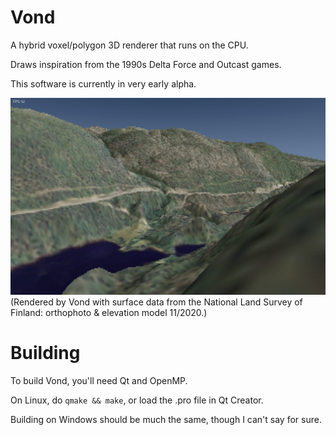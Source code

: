 # Vond
A hybrid voxel/polygon 3D renderer that runs on the CPU.

Draws inspiration from the 1990s Delta Force and Outcast games.

This software is currently in very early alpha.

![A screenshot of Vond](images/screenshots/vond-4.png)\
(Rendered by Vond with surface data from  the National Land Survey of Finland: orthophoto & elevation model 11/2020.)

# Building
To build Vond, you'll need Qt and OpenMP.

On Linux, do ```qmake && make```, or load the .pro file in Qt Creator.

Building on Windows should be much the same, though I can't say for sure.
